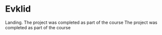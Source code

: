 # Evklid
Landing. The project was completed as part of the course The project was completed as part of the course
